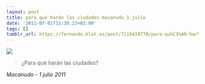 ```yaml
---
layout: post
title: para qué harán las ciudades macanudo 1 julio
date: '2011-07-01T11:38:23+02:00'
tags: []
tumblr_url: https://fernando.blat.es/post/7115419770/para-qu%C3%A9-har%C3%A1n-las-ciudades-macanudo-1-julio
---
```

 ![](/tumblr_files/tumblr_lnnes0w46j1qz4y16o1_640.jpg)  

> ¿Para qué harán las ciudades?

_Macanudo - 1 julio 2011_
